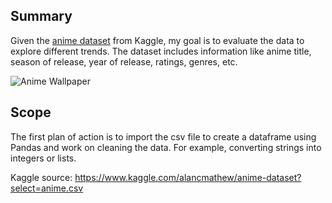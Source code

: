 ## Summary 
Given the [anime dataset](ttps://www.kaggle.com/alancmathew/anime-dataset?select=anime.csv) from Kaggle, my goal is to evaluate the data to explore different trends. The dataset includes information like anime title, season of release, year of release, ratings, genres, etc. 

![Anime Wallpaper](https://c.wallhere.com/photos/fe/26/anime_compilation-1441857.jpg!d)

## Scope
The first plan of action is to import the csv file to create a dataframe using Pandas and work on cleaning the data. For example, converting strings into integers or lists.


Kaggle source: https://www.kaggle.com/alancmathew/anime-dataset?select=anime.csv
